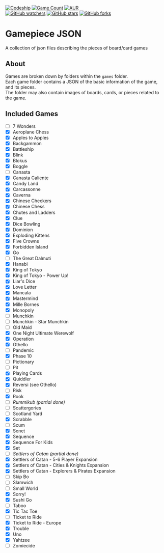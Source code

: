 [![Codeship](https://img.shields.io/codeship/683282a0-7461-0134-4148-76a75a837005.svg?label=codeship&logo=data%3Aimage%2Fpng%3Bbase64%2CiVBORw0KGgoAAAANSUhEUgAAAEYAAABGCAQAAADbJyoPAAAHrUlEQVRo3t2af3BVxRXHNwm%2F7FBbECQFMkDUIiNYiJUKSm01hZEJQ7UBSmVUWgTqKCGEX2OpVX6UdGodEe00KBQRf2tbHKjCDL5gRJmAjiBSx4hCoVbIfS%2FwCAkJST79456377776%2B0LiZ3x3H%2Fe7j179nt3z55f%2B5T6%2BhBdGEA%2B32Uo%2Fej%2B%2FwCQQwG%2FYi1VfEErTmrkE17hIYrp1%2FkwLmIyGzhJempjHysY3VlA8iknRqb0L0ro2bFAruU114bAMV5iFbOYTCFjKKSIqZRRQQTLxXmKP9C7Y4D0Z2MKkCh%2FYTp5ISOyGMlC3qDZMaqOpReo4GSzgDNaYAv%2FZKq5SHJZSo0D0Edc134ouexwKOQLXNEOGVlM4n3H55TTpT1QxnNCC9nBNYGbOIOVVLCGpdxM1wBAUzmuZe2kT6ZQ7uS8DD7DzACe4Wx3qXWU5f7byMU8TptwHWFYJlBK9CR7gzeHP%2Foe5vxA%2FiJ9zk4w0hTKMi24wn%2Fhhe8pXzBXhYwYxIfCFWOUCZTpejnLyQrlXO8LpiB0zDfZLnxfMCgdlEKxDm0sSAv7qczBKEUPduqj%2Fu0wxjzqhHGZwRpWaPcYI6a1rCDtuJ68I7yvhtmE14Xp5fANEv4bGM8Qchxu9GqKTQ4ul%2FCZzDQniOVeYajmok73%2FwU0AHCWy%2Fy36CwA9Qw2dBVXUEQZ5VSwifU8xipmcyOXGsKZL5%2F%2Bmt%2FLp%2BXlorRi%2BjCHlz2%2BOUmf8iTT%2BEbaj9kl%2FBPdr0aKAu4P9x2M4EXOGUUycTYyIFTWcFoA%2BMClobwkIm5I8z0LPZMe52HGMJsd2oEk6SdppK33WRsGiqDdabfICaaVrUwgW7%2Fry0I%2BTQEzPo20PLFqu5ydK2XwlLRgyoSzmXVJr5V0GmRzC7tNwSjFs8I5NNlln%2Fqj6WMNyoBWNiUOJF0o5nXOYvEE39dcE6g2BPMDAbM8qbw2PWhwIMs4wFi9LQ844hSAD%2Fk13cSA3kFtejBKSSxYk2g%2BKKIM3DpD7C2hFysdAWmFIxA7yhwB1DcsUtYSf58SehAB4HNj69mVxdqHiVFnX0r7M4%2FtCJZ2vYy5284P4wBsNBw8hgOeIzyGDZ6%2B58xsMd1pBGCTbXpsutdgYDce9eRP0EA35vqYPYtJRnCqAHhPKcWtMnRs2kEDtOtPpSqlGBWQ5JYn7VCg3HXiE7MVJTKwf9r0NijHflQpuvusmE2vGBvS%2FoqHJaPJSZsBPRMw3RKllOK%2Fvu9aKTYIdG0anlikL41UrdJ3wvlKKRWwbosM5E4U3hsVfwXgP4Z5d53PhIuVUkqioVR61UjqOOG%2BRbHZHIxSzPKZcoVSZOucwpnsDzCS%2BSPhL0zE%2BCeNc%2BcqXwXu5QPyLkOZE5LbVC6KZpiQc7Nn0s1KcaWn9yDZSpHFRFbzSwaGSJym3RGLgo927Xdqi6zf1D5S%2BydrXm1BwmLwtmvaN5Xihx4w05WiH9t0O8Ikf5vDYuG4RDFFfl6fuh3Rn1k7rFYLxxOz1tYNUorbXNN%2BrJJSElRDDsM44ur9iJ96kyAeFzuepRgqjPOSr61rrT0pMJJPs%2FXn071dx7ieLEpd0%2F6WawJC9ncY4QKzO%2BkOcuRQPp2I1axlVksAFPv5pOlZ1wS5POJyAzN8jYBNTTyULJzQVTKoCrtppwxHZVXuCgViP%2BcadqeIH6sD%2BkRNJ54mdziYKKlxXUpuqUsgI5VSqra%2FS1P8n7Z4xFFAvD3AhYbRflf8fbndHC3NB2RtIhZWLPZuvLJ%2BV0NV%2FVtnInXVVp0XUPTj5kNaQ45lDKZEwNgyDiUN2WGJz3KUUio6s36XJwdqaqyOvWud9wDa27SvrZFnJB0zp1N8K2UhVif1OREFTxKVqvGX0Ho8XmlFPWvUEN1zqrJpf0ZgVsjMm0XhHanKYPmyN6VdHHIp0Ni091Rl9IAGdTL2QTzSfDAjKCfsMhHDZN6IfzJVKBv3toHI821x2kdSP%2BV5aU92J%2BFtUt3MlrjuNJ1F220rzAiJDt%2F3WGXZPbhP2jM6CcoJ2wvSlb3SU%2BQXOMXFYA1O8RkdS%2BcSdQ5WSM%2FW8KS%2B2jbWZPNcB0NpYbrOvlqkjDYkqJYUSaSr2m9s6UAorVpx8%2Fi39M0NDnMGEhWm%2B%2FV95JoO26BputaZsNx%2FMytKwz26b17KNVb76EjivpKe7DEqSiulFHfrMGCJo%2BK3%2F4KgPE8vXUZJWLAvjaqq3K%2BFPJaoSdGN3zlKIJlQDRMc5cnP9WXQKGUYdC9J5tHJ2Jg%2BlEsgZL45JfTQ4yfrKMcyhqKUUszRemIxw9F%2FKaU%2BJREvNbOF25IZB33ZpN8dzujySymluEmfLHgj9RaJqylli%2BO98%2FgeZgO%2FcN4gkMWdjnj4rYyvBeWqqtJhrjZ47%2BTIZRx3MJsFlDKTWylw18Xpws95zyFlebsuTMUMLnTk0K1sY2LY3ZxrdC%2FmpyQrhxh3ofcfebzguhRdTzG5oWOGcg%2FbaHKMOs0S888IBzSaf3gS%2Bxr%2BTjlzKeYmfkwhhdxOKWvY6dGlOKs66O8HjohnbTv%2BmHGI%2B7i4c66selDMRkfNNzwzWp2RNWm3Wn%2BPWayjimOuSl4DNWxlNVO%2Bgj%2Fz%2BBZje5PPVeSTn%2FA%2FXxP6H5JlWpXq2DpRAAAAAElFTkSuQmCC)](http://codeship.com/)
[![Game Count](https://img.shields.io/badge/game%20count-63-green.svg?style=flat)](https://github.com/daviscodesbugs/gamepiece-json/tree/master/games)
[![AUR](https://img.shields.io/aur/license/yaourt.svg?maxAge=30)](https://github.com/daviscodesbugs/gamepiece-json)  
[![GitHub watchers](https://img.shields.io/github/watchers/daviscodesbugs/gamepiece-json.svg?style=social&label=Watch)](https://github.com/daviscodesbugs/gamepiece-json)
[![GitHub stars](https://img.shields.io/github/stars/daviscodesbugs/gamepiece-json.svg?style=social&label=Star)](https://github.com/daviscodesbugs/gamepiece-json)
[![GitHub forks](https://img.shields.io/github/forks/daviscodesbugs/gamepiece-json.svg?style=social&label=Fork)](https://github.com/daviscodesbugs/gamepiece-json)

# Gamepiece JSON
A collection of json files describing the pieces of board/card games
## About
Games are broken down by folders within the `games` folder.  
Each game folder contains a JSON of the basic information of the game, and its pieces.  
The folder may also contain images of boards, cards, or pieces related to the game.

## Included Games
 - [ ] 7 Wonders
 - [x] Aeroplane Chess
 - [x] Apples to Apples
 - [x] Backgammon
 - [x] Battleship
 - [x] Blink
 - [x] Blokus
 - [x] Boggle
 - [ ] Canasta
 - [x] Canasta Caliente
 - [x] Candy Land
 - [x] Carcassonne
 - [x] Caverna
 - [x] Chinese Checkers
 - [x] Chinese Chess
 - [x] Chutes and Ladders
 - [x] Clue
 - [x] Dice Bowling
 - [x] Dominion
 - [x] Exploding Kittens
 - [x] Five Crowns
 - [x] Forbidden Island
 - [x] Go
 - [ ] The Great Dalmuti
 - [x] Hanabi
 - [x] King of Tokyo
 - [x] King of Tokyo - Power Up!
 - [x] Liar's Dice
 - [x] Love Letter
 - [x] Mancala
 - [x] Mastermind
 - [x] Mille Bornes
 - [x] Monopoly
 - [ ] Munchkin
 - [ ] Munchkin - Star Munchkin
 - [ ] Old Maid
 - [x] One Night Ultimate Werewolf
 - [x] Operation
 - [x] Othello
 - [ ] Pandemic
 - [x] Phase 10
 - [ ] Pictionary
 - [ ] Pit
 - [x] Playing Cards
 - [x] Quiddler
 - [x] Reversi (see Othello)
 - [ ] Risk
 - [x] Rook
 - [ ] _Rummikub (partial done)_
 - [ ] Scattergories
 - [ ] Scotland Yard
 - [x] Scrabble
 - [ ] Scum
 - [x] Senet
 - [x] Sequence
 - [x] Sequence For Kids
 - [x] Set
 - [ ] _Settlers of Catan (partial done)_
 - [x] Settlers of Catan - 5-6 Player Expansion
 - [x] Settlers of Catan - Cities & Knights Expansion
 - [x] Settlers of Catan - Explorers & Pirates Expansion
 - [ ] Skip Bo
 - [ ] Slamwich
 - [ ] Small World
 - [x] Sorry!
 - [x] Sushi Go
 - [ ] Taboo
 - [x] Tic Tac Toe
 - [ ] Ticket to Ride
 - [x] Ticket to Ride - Europe
 - [x] Trouble
 - [x] Uno
 - [x] Yahtzee
 - [ ] Zomiecide
